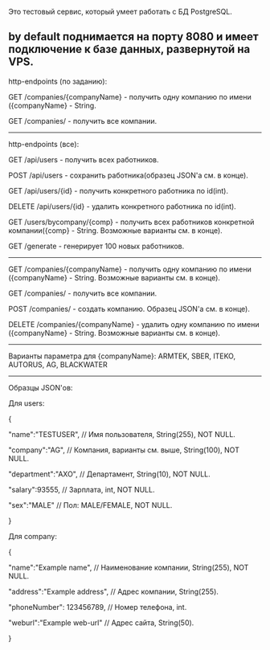 


Это тестовый сервис, который умеет работать с БД PostgreSQL.

by default поднимается на порту 8080 и имеет подключение к базе данных,
развернутой на VPS. 
----------------------------------------------------------------------
http-endpoints (по заданию):

GET /companies/{companyName} - получить одну компанию по имени ({companyName} - String.

GET /companies/ - получить все компании.

----------------------------------------------------------------------

http-endpoints (все):

GET /api/users - получить всех работников.

POST /api/users - сохранить работника(образец JSON'a см. в конце).

GET /api/users/{id} - получить конкретного работника по id(int).

DELETE /api/users/{id} - удалить конкретного работника по id(int).

GET /users/bycompany/{comp} - получить всех работников конкретной компании({comp} - String. Возможные варианты см. в конце).

GET /generate - генерирует 100 новых работников.

----------------------------------------------------------------------

GET /companies/{companyName} - получить одну компанию по имени ({companyName} - String. Возможные варианты см. в конце).

GET /companies/ - получить все компании.

POST /companies/ - создать компанию. Образец JSON'a см. в конце).

DELETE /companies/{companyName} - удалить одну компанию по имени ({companyName} - String. Возможные варианты см. в конце).

----------------------------------------------------------------------

Варианты параметра для {companyName}:
ARMTEK, SBER, ITEKO, AUTORUS, AG, BLACKWATER

----------------------------------------------------------------------

Образцы JSON'ов:

Для users:

{

"name":"TESTUSER",  // Имя пользователя, String(255), NOT NULL.

"company":"AG",     // Компания, варианты см. выше, String(100), NOT NULL.

"department":"AXO", // Департамент, String(10), NOT NULL.

"salary":93555,     // Зарплата, int, NOT NULL.

"sex":"MALE"        // Пол: MALE/FEMALE, NOT NULL.

}


Для company:

{

"name":"Example name",                // Наименование компании, String(255), NOT NULL.

"address":"Example address",          // Адрес компании, String(255).

"phoneNumber": 123456789,             // Номер телефона, int.

"weburl":"Example web-url"            // Адрес сайта, String(50).

}
